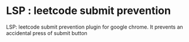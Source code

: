# LSP : leetcode submit prevention
LSP: leetcode submit prevention plugin for google chrome. It prevents an accidental press of submit button
